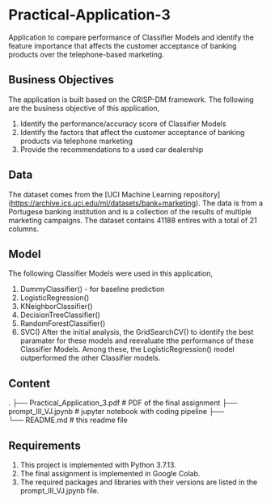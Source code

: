 # Practical-Application-3
Application to compare performance of Classifier Models and identify the feature importance that affects the customer acceptance of banking products over the telephone-based marketing.

## Business Objectives
The application is built based on the CRISP-DM framework. The following are the business objective of this application,
1. Identify the performance/accuracy score of Classifier Models
2. Identify the factors that affect the customer acceptance of banking products via telephone marketing
3. Provide the recommendations to a used car dealership

## Data
The dataset comes from the [UCI Machine Learning repository] (https://archive.ics.uci.edu/ml/datasets/bank+marketing). The data is from a Portugese banking institution and is a collection of the results of multiple marketing campaigns. The dataset contains 41188 entires with a total of 21 columns.

## Model
The following Classifier Models were used in this application,
1. DummyClassifier() - for baseline prediction
2. LogisticRegression()
3. KNeighborClassifier()
4. DecisionTreeClassifier()
5. RandomForestClassifier()
6. SVC()
After the initial analysis, the GridSearchCV() to identify the best paramater for these models and reevaluate tthe performance of these Classifier Models. Among these, the LogisticRegression() model outperformed the other Classifier models.

## Content
.
├── Practical_Application_3.pdf          # PDF of the final assignment
├── prompt_III_VJ.jpynb                  # jupyter notebook with coding pipeline
├──  
└── README.md                            # this readme file

## Requirements
1. This project is implemented with Python 3.7.13.
2. The final assignment is implemented in Google Colab.
3. The required packages and libraries with their versions are listed in the prompt_III_VJ.jpynb file.
